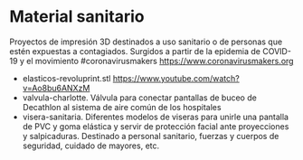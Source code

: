 # Material sanitario

Proyectos de impresión 3D destinados a uso sanitario o de personas que estén expuestas a contagiados. Surgidos a partir de la epidemia de COVID-19 y el movimiento  #coronavirusmakers https://www.coronavirusmakers.org

- elasticos-revoluprint.stl https://www.youtube.com/watch?v=Ao8bu6ANXzM 
- valvula-charlotte. Válvula para conectar pantallas de buceo de Decathlon al sistema de aire común de los hospitales
- visera-sanitaria. Diferentes modelos de viseras para unirle una pantalla de PVC y goma elástica y servir de protección facial ante proyecciones y salpicaduras. Destinado a personal sanitario, fuerzas y cuerpos de seguridad, cuidado de mayores, etc.

